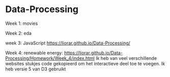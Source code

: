 # Data-Processing
Week 1: movies

Week 2: eda

week 3: JavaScript
https://liorar.github.io/Data-Processing/

Week 4: renewable energy:
https://liorar.github.io/Data-Processing/Homework/Week_4/index.html
Ik heb van veel verschillende websites stukjes code gekopieerd om het interactieve deel toe te voegen.
Ik heb versie 5 van D3 gebruikt
